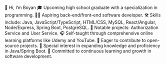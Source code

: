 👋 Hi, I’m Boyan
🎓 Upcoming high school graduate with a specialization in programming.
👨‍💻 Aspiring back-end/front-end software developer.
🛠️ Skills include: Java, JavaScript/TypeScript, HTML/CSS, MySQL, React/Angular, Node/Express, Spring Boot, PostgreSQL.
🌟 Notable projects: Authorization Service and User Service.
🎧 Self-taught through comprehensive online learning platforms like Udemy and YouTube.
🤝 Eager to contribute to open-source projects.
🌱 Special interest in expanding knowledge and proficiency in Java/Spring Boot.
🚀 Committed to continuous learning and growth in software development.
